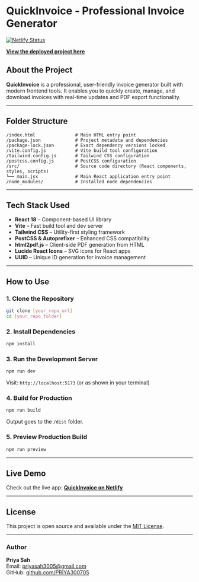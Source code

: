 # QuickInvoice - Professional Invoice Generator

[![Netlify Status](https://api.netlify.com/api/v1/badges/your-badge-id/deploy-status)](https://quickinvoice-invoicegenerator.netlify.app/)

 **[View the deployed project here](https://quickinvoice-invoicegenerator.netlify.app/)**

## About the Project
**QuickInvoice** is a professional, user-friendly invoice generator built with modern frontend tools. It enables you to quickly create, manage, and download invoices with real-time updates and PDF export functionality.

---

## Folder Structure
```
/index.html               # Main HTML entry point
/package.json             # Project metadata and dependencies
/package-lock.json        # Exact dependency versions locked
/vite.config.js           # Vite build tool configuration
/tailwind.config.js       # Tailwind CSS configuration
/postcss.config.js        # PostCSS configuration
/src/                     # Source code directory (React components, styles, scripts)
└── main.jsx              # Main React application entry point
/node_modules/            # Installed node dependencies
```

---

## Tech Stack Used
- **React 18** – Component-based UI library
- **Vite** – Fast build tool and dev server
- **Tailwind CSS** – Utility-first styling framework
- **PostCSS & Autoprefixer** – Enhanced CSS compatibility
- **html2pdf.js** – Client-side PDF generation from HTML
- **Lucide React Icons** – SVG icons for React apps
- **UUID** – Unique ID generation for invoice management

---

## How to Use

### 1. Clone the Repository
```bash
git clone [your_repo_url]
cd [your_repo_folder]
```

### 2. Install Dependencies
```bash
npm install
```

### 3. Run the Development Server
```bash
npm run dev
```
Visit: `http://localhost:5173` (or as shown in your terminal)

### 4. Build for Production
```bash
npm run build
```
Output goes to the `/dist` folder.

### 5. Preview Production Build
```bash
npm run preview
```

---

## Live Demo
Check out the live app: **[QuickInvoice on Netlify](https://quickinvoice-invoicegenerator.netlify.app/)**

---

## License
This project is open source and available under the [MIT License](LICENSE).

---

### **Author**  
 **Priya Sah**  
 Email: priyasah3005@gmail.com  
 GitHub: [github.com/PRIYA300705](https://github.com/PRIYA300705)  
